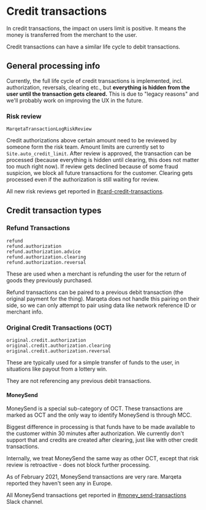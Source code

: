 # Credit transactions

In credit transactions, the impact on users limit is positive.
It means the money is transferred from the merchant to the user.

Credit transactions can have a similar life cycle to debit transactions.

## General processing info

Currently, the full life cycle of credit transactions is implemented, incl. authorization, reversals, clearing etc.,
but **everything is hidden from the user until the transaction gets cleared.**
This is due to "legacy reasons" and we'll probably work on improving the UX in the future.

### Risk review

`MarqetaTransactionLogRiskReview`

Credit authorizations above certain amount need to be reviewed by someone form the risk team.
Amount limits are currently set to `Site.auto_credit_limit`.
After review is approved, the transaction can be processed
(because everything is hidden until clearing, this does not matter too much right now).
If review gets declined because of some fraud suspicion,
we block all future transactions for the customer.
Clearing gets processed even if the authorization is still waiting for review.

All new risk reviews get reported in [#card-credit-transactions](https://app.slack.com/client/T024SRNM2/C01HZUV9JG6).

## Credit transaction types

### Refund Transactions

```
refund
refund.authorization
refund.authorization.advice
refund.authorization.clearing
refund.authorization.reversal
```

These are used when a merchant is refunding the user for the return of goods they previously purchased.

Refund transactions can be paired to a previous debit transaction (the original payment for the thing).
Marqeta does not handle this pairing on their side,
so we can only attempt to pair using data like network reference ID or merchant info.

### Original Credit Transactions (OCT)

```
original.credit.authorization
original.credit.authorization.clearing
original.credit.authorization.reversal
```

These are typically used for a simple transfer of funds to the user,
in situations like payout from a lottery win.

They are not referencing any previous debit transactions.

#### MoneySend

MoneySend is a special sub-category of OCT.
These transactions are marked as OCT
and the only way to identify MoneySend is through MCC.

Biggest difference in processing is that funds have to be made available to the customer within 30 minutes after authorization.
We currently don't support that and credits are created after clearing,
just like with other credit transactions.

Internally, we treat MoneySend the same way as other OCT,
except that risk review is retroactive - does not block further processing.

As of February 2021, MoneySend transactions are very rare.
Marqeta reported they haven't seen any in Europe.

All MoneySend transactions get reported in [#money_send-transactions](https://app.slack.com/client/T024SRNM2/C01J0LH749K) Slack channel.
